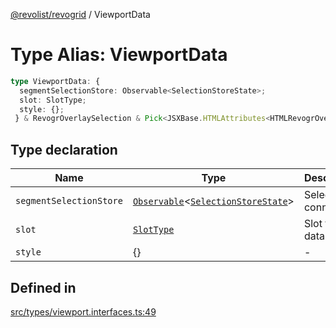 [@revolist/revogrid](README.md) / ViewportData

# Type Alias: ViewportData

```ts
type ViewportData: {
  segmentSelectionStore: Observable<SelectionStoreState>;
  slot: SlotType;
  style: {};
 } & RevogrOverlaySelection & Pick<JSXBase.HTMLAttributes<HTMLRevogrOverlaySelectionElement>, "ref"> & Pick<JSXBase.HTMLAttributes<HTMLRevogrDataElement>, "ref"> & RevogrData;
```

## Type declaration

| Name | Type | Description | Defined in |
| ------ | ------ | ------ | ------ |
| `segmentSelectionStore` | [`Observable`](TypeAlias.Observable.md)\<[`SelectionStoreState`](TypeAlias.SelectionStoreState.md)\> | Selection connection | [src/types/viewport.interfaces.ts:51](https://github.com/revolist/revogrid/blob/7c04a51ec5214ac7292502c14a49e3fb70d452cb/src/types/viewport.interfaces.ts#L51) |
| `slot` | [`SlotType`](TypeAlias.SlotType.md) | Slot to put data | [src/types/viewport.interfaces.ts:54](https://github.com/revolist/revogrid/blob/7c04a51ec5214ac7292502c14a49e3fb70d452cb/src/types/viewport.interfaces.ts#L54) |
| `style` | \{\} | - | [src/types/viewport.interfaces.ts:55](https://github.com/revolist/revogrid/blob/7c04a51ec5214ac7292502c14a49e3fb70d452cb/src/types/viewport.interfaces.ts#L55) |

## Defined in

[src/types/viewport.interfaces.ts:49](https://github.com/revolist/revogrid/blob/7c04a51ec5214ac7292502c14a49e3fb70d452cb/src/types/viewport.interfaces.ts#L49)
